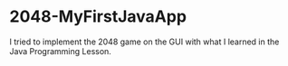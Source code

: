 # 2048-MyFirstJavaApp
I tried to implement the 2048 game on the GUI with what I learned in the Java Programming Lesson.
